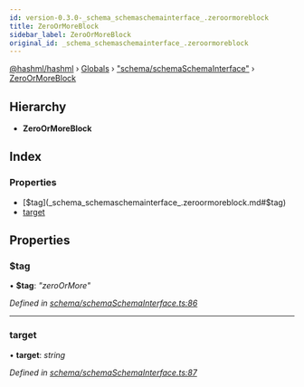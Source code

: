 ```yaml
---
id: version-0.3.0-_schema_schemaschemainterface_.zeroormoreblock
title: ZeroOrMoreBlock
sidebar_label: ZeroOrMoreBlock
original_id: _schema_schemaschemainterface_.zeroormoreblock
---
```


[@hashml/hashml](../index.md) › [Globals](../globals.md) › ["schema/schemaSchemaInterface"](../modules/_schema_schemaschemainterface_.md) › [ZeroOrMoreBlock](_schema_schemaschemainterface_.zeroormoreblock.md)

## Hierarchy

* **ZeroOrMoreBlock**

## Index

### Properties

* [$tag](_schema_schemaschemainterface_.zeroormoreblock.md#$tag)
* [target](_schema_schemaschemainterface_.zeroormoreblock.md#target)

## Properties

###  $tag

• **$tag**: *"zeroOrMore"*

*Defined in [schema/schemaSchemaInterface.ts:86](https://github.com/hashml/hashml/blob/6983021/src/schema/schemaSchemaInterface.ts#L86)*

___

###  target

• **target**: *string*

*Defined in [schema/schemaSchemaInterface.ts:87](https://github.com/hashml/hashml/blob/6983021/src/schema/schemaSchemaInterface.ts#L87)*
